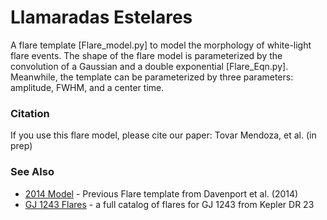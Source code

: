# Llamaradas Estelares
A flare template [Flare_model.py] to model the morphology of white-light flare events. The shape of the flare model is parameterized by the convolution of a Gaussian and a double exponential [Flare_Eqn.py]. Meanwhile, the template can be parameterized by three parameters: amplitude, FWHM, and a center time.


### Citation
If you use this flare model, please cite our paper: Tovar Mendoza, et al. (in prep)

### See Also

- [2014 Model](https://github.com/jradavenport/appaloosa/blob/a0c869c9c922d825dbcb55777fa603995c115d3e/appaloosa/aflare.py) - Previous Flare template from Davenport et al. (2014)
- [GJ 1243 Flares](https://github.com/jradavenport/GJ1243-Flares) - a full catalog of flares for GJ 1243 from Kepler DR 23
